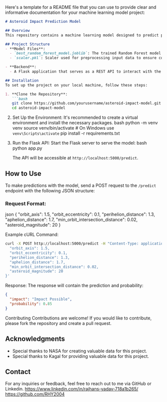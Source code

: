 Here's a template for a README file that you can use to provide clear and informative documentation for your machine learning model project:

```markdown
# Asteroid Impact Prediction Model

## Overview
This repository contains a machine learning model designed to predict potential asteroid impacts on Earth. The model leverages data from NASA's asteroid database to assess the likelihood of impact based on key parameters such as orbit characteristics and asteroid magnitude.

## Project Structure
- **Model Files**:
  - `best_random_forest_model.joblib`: The trained Random Forest model used for predictions.
  - `scaler.pkl`: Scaler used for preprocessing input data to ensure consistency with training data.

- **Backend**:
  - A Flask application that serves as a REST API to interact with the model and make predictions based on user input.

## Installation
To set up the project on your local machine, follow these steps:

1. **Clone the Repository**:
   ```bash
   git clone https://github.com/yourusername/asteroid-impact-model.git
   cd asteroid-impact-model
   ```

2. Set Up the Environment:
   It's recommended to create a virtual environment and install the necessary packages.
   bash
   python -m venv venv
   source venv/bin/activate  # On Windows use `venv\Scripts\activate`
   pip install -r requirements.txt
   

3. Run the Flask API:
   Start the Flask server to serve the model:
   bash
   python app.py
   
   The API will be accessible at `http://localhost:5000/predict`.

## How to Use
To make predictions with the model, send a POST request to the `/predict` endpoint with the following JSON structure:

### Request Format:
json
{
  "orbit_axis": 1.5,
  "orbit_eccentricity": 0.1,
  "perihelion_distance": 1.3,
  "aphelion_distance": 1.7,
  "min_orbit_intersection_distance": 0.02,
  "asteroid_magnitude": 20
}


 Example cURL Command:
```bash
curl -X POST http://localhost:5000/predict -H "Content-Type: application/json" -d '{
  "orbit_axis": 1.5,
  "orbit_eccentricity": 0.1,
  "perihelion_distance": 1.3,
  "aphelion_distance": 1.7,
  "min_orbit_intersection_distance": 0.02,
  "asteroid_magnitude": 20
}'
```

 Response:
The response will contain the prediction and probability:
```json
{
  "impact": "Impact Possible",
  "probability": 0.85
}
```

 Contributing
Contributions are welcome! If you would like to contribute, please fork the repository and create a pull request.


## Acknowledgments
- Special thanks to NASA for creating valuable data for this project.
- Special thanks to Kagal for providing valuable data for this project.

## Contact
For any inquiries or feedback, feel free to reach out to me via GitHub or Linkedin.
https://www.linkedin.com/in/rajhans-yadav-718a1b265/
https://github.com/RHY2004
